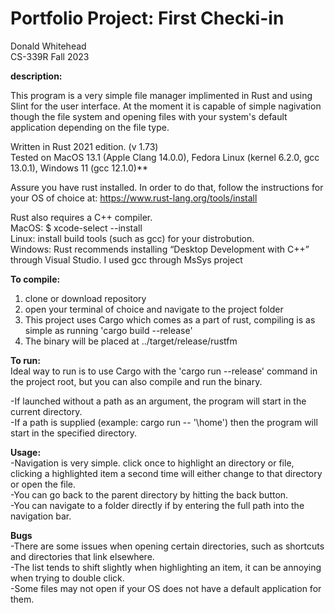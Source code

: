 # Portfolio Project: First Checki-in 

Donald Whitehead  
CS-339R Fall 2023  

**description:**  

This program is a very simple file manager implimented in Rust and using Slint for the user interface. At the moment it is capable of simple nagivation though the file system and opening files with your system's default application depending on the file type.  

Written in Rust 2021 edition. (v 1.73)  
Tested on MacOS 13.1 (Apple Clang 14.0.0), Fedora Linux (kernel 6.2.0, gcc 13.0.1), Windows 11 (gcc 12.1.0)**   

Assure you have rust installed. In order to do that, follow the instructions for your OS of choice at: https://www.rust-lang.org/tools/install  

Rust also requires a C++ compiler.  
MacOS: $ xcode-select --install  
Linux: install build tools (such as gcc) for your distrobution.  
Windows: Rust recommends installing “Desktop Development with C++” through Visual Studio. I used gcc through MsSys project  

**To compile:**  
  1) clone or download repository 
  2) open your terminal of choice and navigate to the project folder 
  3) This project uses Cargo which comes as a part of rust, compiling is as simple as running 'cargo build --release' 
  4) The binary will be placed at ../target/release/rustfm  

**To run:**  
  Ideal way to run is to use Cargo with the 'cargo run --release' command in the project root, but you can also compile and run the binary.  

  -If launched without a path as an argument, the program will start in the current directory.  
  -If a path is supplied (example: cargo run -- '\home') then the program will start in the specified directory.  

**Usage:**  
  -Navigation is very simple. click once to highlight an directory or file, clicking a highlighted item a second time will either change to that directory or open the file.  
  -You can go back to the parent directory by hitting the back button.  
  -You can navigate to a folder directly if by entering the full path into the navigation bar.

**Bugs**  
  -There are some issues when opening certain directories, such as shortcuts and directories that link elsewhere.  
  -The list tends to shift slightly when highlighting an item, it can be annoying when trying to double click.  
  -Some files may not open if your OS does not have a default application for them.  



